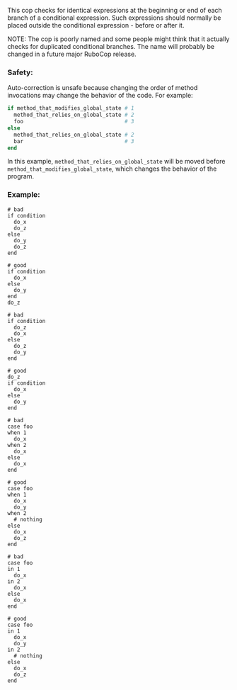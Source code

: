 This cop checks for identical expressions at the beginning or end of
each branch of a conditional expression. Such expressions should normally
be placed outside the conditional expression - before or after it.

NOTE: The cop is poorly named and some people might think that it actually
checks for duplicated conditional branches. The name will probably be changed
in a future major RuboCop release.

### Safety:

Auto-correction is unsafe because changing the order of method invocations
may change the behavior of the code. For example:

```ruby
if method_that_modifies_global_state # 1
  method_that_relies_on_global_state # 2
  foo                                # 3
else
  method_that_relies_on_global_state # 2
  bar                                # 3
end
```

In this example, `method_that_relies_on_global_state` will be moved before
`method_that_modifies_global_state`, which changes the behavior of the program.

### Example:
    # bad
    if condition
      do_x
      do_z
    else
      do_y
      do_z
    end

    # good
    if condition
      do_x
    else
      do_y
    end
    do_z

    # bad
    if condition
      do_z
      do_x
    else
      do_z
      do_y
    end

    # good
    do_z
    if condition
      do_x
    else
      do_y
    end

    # bad
    case foo
    when 1
      do_x
    when 2
      do_x
    else
      do_x
    end

    # good
    case foo
    when 1
      do_x
      do_y
    when 2
      # nothing
    else
      do_x
      do_z
    end

    # bad
    case foo
    in 1
      do_x
    in 2
      do_x
    else
      do_x
    end

    # good
    case foo
    in 1
      do_x
      do_y
    in 2
      # nothing
    else
      do_x
      do_z
    end